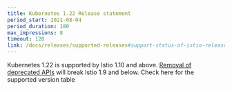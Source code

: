 ```yaml
---
title: Kubernetes 1.22 Release statement
period_start: 2021-08-04
period_duration: 180
max_impressions: 8
timeout: 120
link: /docs/releases/supported-releases#support-status-of-istio-releases
---
```


Kubernetes 1.22 is supported by Istio 1.10 and above. [Removal of deprecated APIs](https://kubernetes.io/blog/2021/07/14/upcoming-changes-in-kubernetes-1-22/) will break Istio 1.9 and below. Check here for the supported version table
